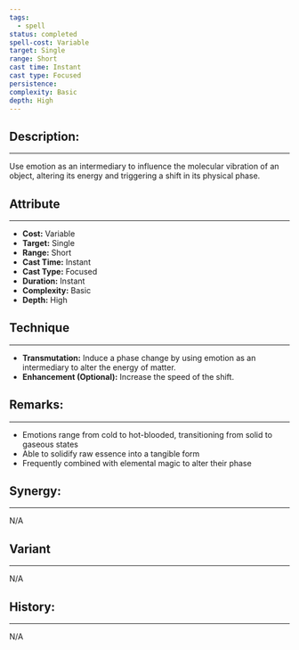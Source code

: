 ```yaml
---
tags:
  - spell
status: completed
spell-cost: Variable
target: Single
range: Short
cast time: Instant
cast type: Focused
persistence:
complexity: Basic
depth: High
---
```

## Description:  
---  
Use emotion as an intermediary to influence the molecular vibration of an object, altering its energy and triggering a shift in its physical phase.  
  
## Attribute  
___  
- __Cost:__ Variable  
- __Target:__ Single  
- __Range:__ Short  
- __Cast Time:__ Instant  
- __Cast Type:__ Focused  
- __Duration:__ Instant  
- __Complexity:__ Basic  
- __Depth:__ High  
  
## Technique  
___  
- __Transmutation:__ Induce a phase change by using emotion as an intermediary to alter the energy of matter.  
- __Enhancement (Optional):__ Increase the speed of the shift.  
  
## Remarks:  
___  
- Emotions range from cold to hot-blooded, transitioning from solid to gaseous states  
- Able to solidify raw essence into a tangible form  
- Frequently combined with elemental magic to alter their phase  
  
## Synergy:  
___  
N/A  
  
## Variant  
___  
N/A  
  
## History:  
___  
N/A
